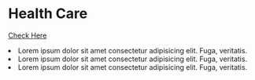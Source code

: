 # Health Care

<a href="https://health-care-999.netlify.app/">Check Here</a>
<li>Lorem ipsum dolor sit amet consectetur adipisicing elit. Fuga, veritatis.</li>
<li>Lorem ipsum dolor sit amet consectetur adipisicing elit. Fuga, veritatis.</li>
<li>Lorem ipsum dolor sit amet consectetur adipisicing elit. Fuga, veritatis.</li>
